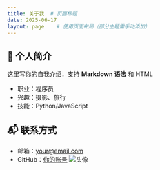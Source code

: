 ```yaml
---
title: 关于我  # 页面标题
date: 2025-06-17
layout: page    # 使用页面布局（部分主题需手动添加）
---
```


## 🧑 个人简介
这里写你的自我介绍，支持 **Markdown 语法** 和 HTML
- 职业：程序员
- 兴趣：摄影、旅行
- 技能：Python/JavaScript

## 📬 联系方式
- 邮箱：your@email.com
- GitHub：[你的账号](https://github.com/yourname)
  ![头像](/images/avatar.jpg)  <!-- 头像图片 -->
```[7,10](@ref)